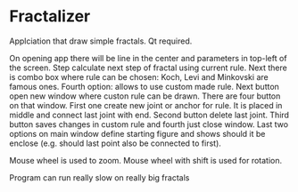 # Fractalizer
Applciation that draw simple fractals.
Qt required.

On opening app there will be line in the center and parameters in top-left of the screen.
Step calculate next step of fractal using current rule.
Next there is combo box where rule can be chosen: Koch, Levi and Minkovski are famous ones. Fourth option: allows to use custom made rule.
Next button open new window where custon rule can be drawn.
There are four button on that window.
First one create new joint or anchor for rule. It is placed in middle and connect last joint with end.
Second button delete last joint.
Third button saves changes in custom rule and fourth just close window.
Last two options on main window define starting figure and shows should it be enclose (e.g. should last point also be connected to first).

Mouse wheel is used to zoom. Mouse wheel with shift is used for rotation.

Program can run really slow on really big fractals

